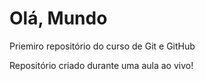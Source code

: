 # Olá, Mundo
Priemiro repositório do curso de Git e GitHub 

Repositório criado durante uma aula ao vivo!

